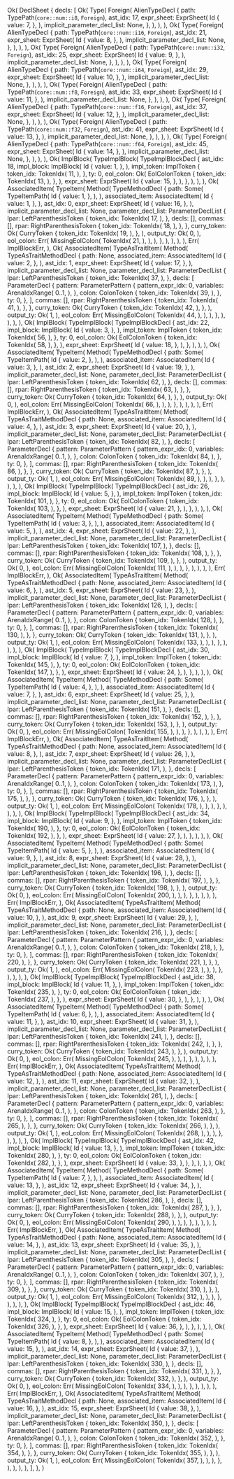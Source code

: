Ok(
    DeclSheet {
        decls: [
            Ok(
                Type(
                    Foreign(
                        AlienTypeDecl {
                            path: TypePath(`core::num::i8`, `Foreign`),
                            ast_idx: 17,
                            expr_sheet: ExprSheet(
                                Id {
                                    value: 7,
                                },
                            ),
                            implicit_parameter_decl_list: None,
                        },
                    ),
                ),
            ),
            Ok(
                Type(
                    Foreign(
                        AlienTypeDecl {
                            path: TypePath(`core::num::i16`, `Foreign`),
                            ast_idx: 21,
                            expr_sheet: ExprSheet(
                                Id {
                                    value: 8,
                                },
                            ),
                            implicit_parameter_decl_list: None,
                        },
                    ),
                ),
            ),
            Ok(
                Type(
                    Foreign(
                        AlienTypeDecl {
                            path: TypePath(`core::num::i32`, `Foreign`),
                            ast_idx: 25,
                            expr_sheet: ExprSheet(
                                Id {
                                    value: 9,
                                },
                            ),
                            implicit_parameter_decl_list: None,
                        },
                    ),
                ),
            ),
            Ok(
                Type(
                    Foreign(
                        AlienTypeDecl {
                            path: TypePath(`core::num::i64`, `Foreign`),
                            ast_idx: 29,
                            expr_sheet: ExprSheet(
                                Id {
                                    value: 10,
                                },
                            ),
                            implicit_parameter_decl_list: None,
                        },
                    ),
                ),
            ),
            Ok(
                Type(
                    Foreign(
                        AlienTypeDecl {
                            path: TypePath(`core::num::f8`, `Foreign`),
                            ast_idx: 33,
                            expr_sheet: ExprSheet(
                                Id {
                                    value: 11,
                                },
                            ),
                            implicit_parameter_decl_list: None,
                        },
                    ),
                ),
            ),
            Ok(
                Type(
                    Foreign(
                        AlienTypeDecl {
                            path: TypePath(`core::num::f16`, `Foreign`),
                            ast_idx: 37,
                            expr_sheet: ExprSheet(
                                Id {
                                    value: 12,
                                },
                            ),
                            implicit_parameter_decl_list: None,
                        },
                    ),
                ),
            ),
            Ok(
                Type(
                    Foreign(
                        AlienTypeDecl {
                            path: TypePath(`core::num::f32`, `Foreign`),
                            ast_idx: 41,
                            expr_sheet: ExprSheet(
                                Id {
                                    value: 13,
                                },
                            ),
                            implicit_parameter_decl_list: None,
                        },
                    ),
                ),
            ),
            Ok(
                Type(
                    Foreign(
                        AlienTypeDecl {
                            path: TypePath(`core::num::f64`, `Foreign`),
                            ast_idx: 45,
                            expr_sheet: ExprSheet(
                                Id {
                                    value: 14,
                                },
                            ),
                            implicit_parameter_decl_list: None,
                        },
                    ),
                ),
            ),
            Ok(
                ImplBlock(
                    TypeImplBlock(
                        TypeImplBlockDecl {
                            ast_idx: 18,
                            impl_block: ImplBlock(
                                Id {
                                    value: 1,
                                },
                            ),
                            impl_token: ImplToken {
                                token_idx: TokenIdx(
                                    11,
                                ),
                            },
                            ty: 0,
                            eol_colon: Ok(
                                EolColonToken {
                                    token_idx: TokenIdx(
                                        13,
                                    ),
                                },
                            ),
                            expr_sheet: ExprSheet(
                                Id {
                                    value: 15,
                                },
                            ),
                        },
                    ),
                ),
            ),
            Ok(
                AssociatedItem(
                    TypeItem(
                        Method(
                            TypeMethodDecl {
                                path: Some(
                                    TypeItemPath(
                                        Id {
                                            value: 1,
                                        },
                                    ),
                                ),
                                associated_item: AssociatedItem(
                                    Id {
                                        value: 1,
                                    },
                                ),
                                ast_idx: 0,
                                expr_sheet: ExprSheet(
                                    Id {
                                        value: 16,
                                    },
                                ),
                                implicit_parameter_decl_list: None,
                                parameter_decl_list: ParameterDeclList {
                                    lpar: LeftParenthesisToken {
                                        token_idx: TokenIdx(
                                            17,
                                        ),
                                    },
                                    decls: [],
                                    commas: [],
                                    rpar: RightParenthesisToken {
                                        token_idx: TokenIdx(
                                            18,
                                        ),
                                    },
                                },
                                curry_token: Ok(
                                    CurryToken {
                                        token_idx: TokenIdx(
                                            19,
                                        ),
                                    },
                                ),
                                output_ty: Ok(
                                    0,
                                ),
                                eol_colon: Err(
                                    MissingEolColon(
                                        TokenIdx(
                                            21,
                                        ),
                                    ),
                                ),
                            },
                        ),
                    ),
                ),
            ),
            Err(
                ImplBlockErr,
            ),
            Ok(
                AssociatedItem(
                    TypeAsTraitItem(
                        Method(
                            TypeAsTraitMethodDecl {
                                path: None,
                                associated_item: AssociatedItem(
                                    Id {
                                        value: 2,
                                    },
                                ),
                                ast_idx: 1,
                                expr_sheet: ExprSheet(
                                    Id {
                                        value: 17,
                                    },
                                ),
                                implicit_parameter_decl_list: None,
                                parameter_decl_list: ParameterDeclList {
                                    lpar: LeftParenthesisToken {
                                        token_idx: TokenIdx(
                                            37,
                                        ),
                                    },
                                    decls: [
                                        ParameterDecl {
                                            pattern: ParameterPattern {
                                                pattern_expr_idx: 0,
                                                variables: ArenaIdxRange(
                                                    0..1,
                                                ),
                                            },
                                            colon: ColonToken {
                                                token_idx: TokenIdx(
                                                    39,
                                                ),
                                            },
                                            ty: 0,
                                        },
                                    ],
                                    commas: [],
                                    rpar: RightParenthesisToken {
                                        token_idx: TokenIdx(
                                            41,
                                        ),
                                    },
                                },
                                curry_token: Ok(
                                    CurryToken {
                                        token_idx: TokenIdx(
                                            42,
                                        ),
                                    },
                                ),
                                output_ty: Ok(
                                    1,
                                ),
                                eol_colon: Err(
                                    MissingEolColon(
                                        TokenIdx(
                                            44,
                                        ),
                                    ),
                                ),
                            },
                        ),
                    ),
                ),
            ),
            Ok(
                ImplBlock(
                    TypeImplBlock(
                        TypeImplBlockDecl {
                            ast_idx: 22,
                            impl_block: ImplBlock(
                                Id {
                                    value: 3,
                                },
                            ),
                            impl_token: ImplToken {
                                token_idx: TokenIdx(
                                    56,
                                ),
                            },
                            ty: 0,
                            eol_colon: Ok(
                                EolColonToken {
                                    token_idx: TokenIdx(
                                        58,
                                    ),
                                },
                            ),
                            expr_sheet: ExprSheet(
                                Id {
                                    value: 18,
                                },
                            ),
                        },
                    ),
                ),
            ),
            Ok(
                AssociatedItem(
                    TypeItem(
                        Method(
                            TypeMethodDecl {
                                path: Some(
                                    TypeItemPath(
                                        Id {
                                            value: 2,
                                        },
                                    ),
                                ),
                                associated_item: AssociatedItem(
                                    Id {
                                        value: 3,
                                    },
                                ),
                                ast_idx: 2,
                                expr_sheet: ExprSheet(
                                    Id {
                                        value: 19,
                                    },
                                ),
                                implicit_parameter_decl_list: None,
                                parameter_decl_list: ParameterDeclList {
                                    lpar: LeftParenthesisToken {
                                        token_idx: TokenIdx(
                                            62,
                                        ),
                                    },
                                    decls: [],
                                    commas: [],
                                    rpar: RightParenthesisToken {
                                        token_idx: TokenIdx(
                                            63,
                                        ),
                                    },
                                },
                                curry_token: Ok(
                                    CurryToken {
                                        token_idx: TokenIdx(
                                            64,
                                        ),
                                    },
                                ),
                                output_ty: Ok(
                                    0,
                                ),
                                eol_colon: Err(
                                    MissingEolColon(
                                        TokenIdx(
                                            66,
                                        ),
                                    ),
                                ),
                            },
                        ),
                    ),
                ),
            ),
            Err(
                ImplBlockErr,
            ),
            Ok(
                AssociatedItem(
                    TypeAsTraitItem(
                        Method(
                            TypeAsTraitMethodDecl {
                                path: None,
                                associated_item: AssociatedItem(
                                    Id {
                                        value: 4,
                                    },
                                ),
                                ast_idx: 3,
                                expr_sheet: ExprSheet(
                                    Id {
                                        value: 20,
                                    },
                                ),
                                implicit_parameter_decl_list: None,
                                parameter_decl_list: ParameterDeclList {
                                    lpar: LeftParenthesisToken {
                                        token_idx: TokenIdx(
                                            82,
                                        ),
                                    },
                                    decls: [
                                        ParameterDecl {
                                            pattern: ParameterPattern {
                                                pattern_expr_idx: 0,
                                                variables: ArenaIdxRange(
                                                    0..1,
                                                ),
                                            },
                                            colon: ColonToken {
                                                token_idx: TokenIdx(
                                                    84,
                                                ),
                                            },
                                            ty: 0,
                                        },
                                    ],
                                    commas: [],
                                    rpar: RightParenthesisToken {
                                        token_idx: TokenIdx(
                                            86,
                                        ),
                                    },
                                },
                                curry_token: Ok(
                                    CurryToken {
                                        token_idx: TokenIdx(
                                            87,
                                        ),
                                    },
                                ),
                                output_ty: Ok(
                                    1,
                                ),
                                eol_colon: Err(
                                    MissingEolColon(
                                        TokenIdx(
                                            89,
                                        ),
                                    ),
                                ),
                            },
                        ),
                    ),
                ),
            ),
            Ok(
                ImplBlock(
                    TypeImplBlock(
                        TypeImplBlockDecl {
                            ast_idx: 26,
                            impl_block: ImplBlock(
                                Id {
                                    value: 5,
                                },
                            ),
                            impl_token: ImplToken {
                                token_idx: TokenIdx(
                                    101,
                                ),
                            },
                            ty: 0,
                            eol_colon: Ok(
                                EolColonToken {
                                    token_idx: TokenIdx(
                                        103,
                                    ),
                                },
                            ),
                            expr_sheet: ExprSheet(
                                Id {
                                    value: 21,
                                },
                            ),
                        },
                    ),
                ),
            ),
            Ok(
                AssociatedItem(
                    TypeItem(
                        Method(
                            TypeMethodDecl {
                                path: Some(
                                    TypeItemPath(
                                        Id {
                                            value: 3,
                                        },
                                    ),
                                ),
                                associated_item: AssociatedItem(
                                    Id {
                                        value: 5,
                                    },
                                ),
                                ast_idx: 4,
                                expr_sheet: ExprSheet(
                                    Id {
                                        value: 22,
                                    },
                                ),
                                implicit_parameter_decl_list: None,
                                parameter_decl_list: ParameterDeclList {
                                    lpar: LeftParenthesisToken {
                                        token_idx: TokenIdx(
                                            107,
                                        ),
                                    },
                                    decls: [],
                                    commas: [],
                                    rpar: RightParenthesisToken {
                                        token_idx: TokenIdx(
                                            108,
                                        ),
                                    },
                                },
                                curry_token: Ok(
                                    CurryToken {
                                        token_idx: TokenIdx(
                                            109,
                                        ),
                                    },
                                ),
                                output_ty: Ok(
                                    0,
                                ),
                                eol_colon: Err(
                                    MissingEolColon(
                                        TokenIdx(
                                            111,
                                        ),
                                    ),
                                ),
                            },
                        ),
                    ),
                ),
            ),
            Err(
                ImplBlockErr,
            ),
            Ok(
                AssociatedItem(
                    TypeAsTraitItem(
                        Method(
                            TypeAsTraitMethodDecl {
                                path: None,
                                associated_item: AssociatedItem(
                                    Id {
                                        value: 6,
                                    },
                                ),
                                ast_idx: 5,
                                expr_sheet: ExprSheet(
                                    Id {
                                        value: 23,
                                    },
                                ),
                                implicit_parameter_decl_list: None,
                                parameter_decl_list: ParameterDeclList {
                                    lpar: LeftParenthesisToken {
                                        token_idx: TokenIdx(
                                            126,
                                        ),
                                    },
                                    decls: [
                                        ParameterDecl {
                                            pattern: ParameterPattern {
                                                pattern_expr_idx: 0,
                                                variables: ArenaIdxRange(
                                                    0..1,
                                                ),
                                            },
                                            colon: ColonToken {
                                                token_idx: TokenIdx(
                                                    128,
                                                ),
                                            },
                                            ty: 0,
                                        },
                                    ],
                                    commas: [],
                                    rpar: RightParenthesisToken {
                                        token_idx: TokenIdx(
                                            130,
                                        ),
                                    },
                                },
                                curry_token: Ok(
                                    CurryToken {
                                        token_idx: TokenIdx(
                                            131,
                                        ),
                                    },
                                ),
                                output_ty: Ok(
                                    1,
                                ),
                                eol_colon: Err(
                                    MissingEolColon(
                                        TokenIdx(
                                            133,
                                        ),
                                    ),
                                ),
                            },
                        ),
                    ),
                ),
            ),
            Ok(
                ImplBlock(
                    TypeImplBlock(
                        TypeImplBlockDecl {
                            ast_idx: 30,
                            impl_block: ImplBlock(
                                Id {
                                    value: 7,
                                },
                            ),
                            impl_token: ImplToken {
                                token_idx: TokenIdx(
                                    145,
                                ),
                            },
                            ty: 0,
                            eol_colon: Ok(
                                EolColonToken {
                                    token_idx: TokenIdx(
                                        147,
                                    ),
                                },
                            ),
                            expr_sheet: ExprSheet(
                                Id {
                                    value: 24,
                                },
                            ),
                        },
                    ),
                ),
            ),
            Ok(
                AssociatedItem(
                    TypeItem(
                        Method(
                            TypeMethodDecl {
                                path: Some(
                                    TypeItemPath(
                                        Id {
                                            value: 4,
                                        },
                                    ),
                                ),
                                associated_item: AssociatedItem(
                                    Id {
                                        value: 7,
                                    },
                                ),
                                ast_idx: 6,
                                expr_sheet: ExprSheet(
                                    Id {
                                        value: 25,
                                    },
                                ),
                                implicit_parameter_decl_list: None,
                                parameter_decl_list: ParameterDeclList {
                                    lpar: LeftParenthesisToken {
                                        token_idx: TokenIdx(
                                            151,
                                        ),
                                    },
                                    decls: [],
                                    commas: [],
                                    rpar: RightParenthesisToken {
                                        token_idx: TokenIdx(
                                            152,
                                        ),
                                    },
                                },
                                curry_token: Ok(
                                    CurryToken {
                                        token_idx: TokenIdx(
                                            153,
                                        ),
                                    },
                                ),
                                output_ty: Ok(
                                    0,
                                ),
                                eol_colon: Err(
                                    MissingEolColon(
                                        TokenIdx(
                                            155,
                                        ),
                                    ),
                                ),
                            },
                        ),
                    ),
                ),
            ),
            Err(
                ImplBlockErr,
            ),
            Ok(
                AssociatedItem(
                    TypeAsTraitItem(
                        Method(
                            TypeAsTraitMethodDecl {
                                path: None,
                                associated_item: AssociatedItem(
                                    Id {
                                        value: 8,
                                    },
                                ),
                                ast_idx: 7,
                                expr_sheet: ExprSheet(
                                    Id {
                                        value: 26,
                                    },
                                ),
                                implicit_parameter_decl_list: None,
                                parameter_decl_list: ParameterDeclList {
                                    lpar: LeftParenthesisToken {
                                        token_idx: TokenIdx(
                                            171,
                                        ),
                                    },
                                    decls: [
                                        ParameterDecl {
                                            pattern: ParameterPattern {
                                                pattern_expr_idx: 0,
                                                variables: ArenaIdxRange(
                                                    0..1,
                                                ),
                                            },
                                            colon: ColonToken {
                                                token_idx: TokenIdx(
                                                    173,
                                                ),
                                            },
                                            ty: 0,
                                        },
                                    ],
                                    commas: [],
                                    rpar: RightParenthesisToken {
                                        token_idx: TokenIdx(
                                            175,
                                        ),
                                    },
                                },
                                curry_token: Ok(
                                    CurryToken {
                                        token_idx: TokenIdx(
                                            176,
                                        ),
                                    },
                                ),
                                output_ty: Ok(
                                    1,
                                ),
                                eol_colon: Err(
                                    MissingEolColon(
                                        TokenIdx(
                                            178,
                                        ),
                                    ),
                                ),
                            },
                        ),
                    ),
                ),
            ),
            Ok(
                ImplBlock(
                    TypeImplBlock(
                        TypeImplBlockDecl {
                            ast_idx: 34,
                            impl_block: ImplBlock(
                                Id {
                                    value: 9,
                                },
                            ),
                            impl_token: ImplToken {
                                token_idx: TokenIdx(
                                    190,
                                ),
                            },
                            ty: 0,
                            eol_colon: Ok(
                                EolColonToken {
                                    token_idx: TokenIdx(
                                        192,
                                    ),
                                },
                            ),
                            expr_sheet: ExprSheet(
                                Id {
                                    value: 27,
                                },
                            ),
                        },
                    ),
                ),
            ),
            Ok(
                AssociatedItem(
                    TypeItem(
                        Method(
                            TypeMethodDecl {
                                path: Some(
                                    TypeItemPath(
                                        Id {
                                            value: 5,
                                        },
                                    ),
                                ),
                                associated_item: AssociatedItem(
                                    Id {
                                        value: 9,
                                    },
                                ),
                                ast_idx: 8,
                                expr_sheet: ExprSheet(
                                    Id {
                                        value: 28,
                                    },
                                ),
                                implicit_parameter_decl_list: None,
                                parameter_decl_list: ParameterDeclList {
                                    lpar: LeftParenthesisToken {
                                        token_idx: TokenIdx(
                                            196,
                                        ),
                                    },
                                    decls: [],
                                    commas: [],
                                    rpar: RightParenthesisToken {
                                        token_idx: TokenIdx(
                                            197,
                                        ),
                                    },
                                },
                                curry_token: Ok(
                                    CurryToken {
                                        token_idx: TokenIdx(
                                            198,
                                        ),
                                    },
                                ),
                                output_ty: Ok(
                                    0,
                                ),
                                eol_colon: Err(
                                    MissingEolColon(
                                        TokenIdx(
                                            200,
                                        ),
                                    ),
                                ),
                            },
                        ),
                    ),
                ),
            ),
            Err(
                ImplBlockErr,
            ),
            Ok(
                AssociatedItem(
                    TypeAsTraitItem(
                        Method(
                            TypeAsTraitMethodDecl {
                                path: None,
                                associated_item: AssociatedItem(
                                    Id {
                                        value: 10,
                                    },
                                ),
                                ast_idx: 9,
                                expr_sheet: ExprSheet(
                                    Id {
                                        value: 29,
                                    },
                                ),
                                implicit_parameter_decl_list: None,
                                parameter_decl_list: ParameterDeclList {
                                    lpar: LeftParenthesisToken {
                                        token_idx: TokenIdx(
                                            216,
                                        ),
                                    },
                                    decls: [
                                        ParameterDecl {
                                            pattern: ParameterPattern {
                                                pattern_expr_idx: 0,
                                                variables: ArenaIdxRange(
                                                    0..1,
                                                ),
                                            },
                                            colon: ColonToken {
                                                token_idx: TokenIdx(
                                                    218,
                                                ),
                                            },
                                            ty: 0,
                                        },
                                    ],
                                    commas: [],
                                    rpar: RightParenthesisToken {
                                        token_idx: TokenIdx(
                                            220,
                                        ),
                                    },
                                },
                                curry_token: Ok(
                                    CurryToken {
                                        token_idx: TokenIdx(
                                            221,
                                        ),
                                    },
                                ),
                                output_ty: Ok(
                                    1,
                                ),
                                eol_colon: Err(
                                    MissingEolColon(
                                        TokenIdx(
                                            223,
                                        ),
                                    ),
                                ),
                            },
                        ),
                    ),
                ),
            ),
            Ok(
                ImplBlock(
                    TypeImplBlock(
                        TypeImplBlockDecl {
                            ast_idx: 38,
                            impl_block: ImplBlock(
                                Id {
                                    value: 11,
                                },
                            ),
                            impl_token: ImplToken {
                                token_idx: TokenIdx(
                                    235,
                                ),
                            },
                            ty: 0,
                            eol_colon: Ok(
                                EolColonToken {
                                    token_idx: TokenIdx(
                                        237,
                                    ),
                                },
                            ),
                            expr_sheet: ExprSheet(
                                Id {
                                    value: 30,
                                },
                            ),
                        },
                    ),
                ),
            ),
            Ok(
                AssociatedItem(
                    TypeItem(
                        Method(
                            TypeMethodDecl {
                                path: Some(
                                    TypeItemPath(
                                        Id {
                                            value: 6,
                                        },
                                    ),
                                ),
                                associated_item: AssociatedItem(
                                    Id {
                                        value: 11,
                                    },
                                ),
                                ast_idx: 10,
                                expr_sheet: ExprSheet(
                                    Id {
                                        value: 31,
                                    },
                                ),
                                implicit_parameter_decl_list: None,
                                parameter_decl_list: ParameterDeclList {
                                    lpar: LeftParenthesisToken {
                                        token_idx: TokenIdx(
                                            241,
                                        ),
                                    },
                                    decls: [],
                                    commas: [],
                                    rpar: RightParenthesisToken {
                                        token_idx: TokenIdx(
                                            242,
                                        ),
                                    },
                                },
                                curry_token: Ok(
                                    CurryToken {
                                        token_idx: TokenIdx(
                                            243,
                                        ),
                                    },
                                ),
                                output_ty: Ok(
                                    0,
                                ),
                                eol_colon: Err(
                                    MissingEolColon(
                                        TokenIdx(
                                            245,
                                        ),
                                    ),
                                ),
                            },
                        ),
                    ),
                ),
            ),
            Err(
                ImplBlockErr,
            ),
            Ok(
                AssociatedItem(
                    TypeAsTraitItem(
                        Method(
                            TypeAsTraitMethodDecl {
                                path: None,
                                associated_item: AssociatedItem(
                                    Id {
                                        value: 12,
                                    },
                                ),
                                ast_idx: 11,
                                expr_sheet: ExprSheet(
                                    Id {
                                        value: 32,
                                    },
                                ),
                                implicit_parameter_decl_list: None,
                                parameter_decl_list: ParameterDeclList {
                                    lpar: LeftParenthesisToken {
                                        token_idx: TokenIdx(
                                            261,
                                        ),
                                    },
                                    decls: [
                                        ParameterDecl {
                                            pattern: ParameterPattern {
                                                pattern_expr_idx: 0,
                                                variables: ArenaIdxRange(
                                                    0..1,
                                                ),
                                            },
                                            colon: ColonToken {
                                                token_idx: TokenIdx(
                                                    263,
                                                ),
                                            },
                                            ty: 0,
                                        },
                                    ],
                                    commas: [],
                                    rpar: RightParenthesisToken {
                                        token_idx: TokenIdx(
                                            265,
                                        ),
                                    },
                                },
                                curry_token: Ok(
                                    CurryToken {
                                        token_idx: TokenIdx(
                                            266,
                                        ),
                                    },
                                ),
                                output_ty: Ok(
                                    1,
                                ),
                                eol_colon: Err(
                                    MissingEolColon(
                                        TokenIdx(
                                            268,
                                        ),
                                    ),
                                ),
                            },
                        ),
                    ),
                ),
            ),
            Ok(
                ImplBlock(
                    TypeImplBlock(
                        TypeImplBlockDecl {
                            ast_idx: 42,
                            impl_block: ImplBlock(
                                Id {
                                    value: 13,
                                },
                            ),
                            impl_token: ImplToken {
                                token_idx: TokenIdx(
                                    280,
                                ),
                            },
                            ty: 0,
                            eol_colon: Ok(
                                EolColonToken {
                                    token_idx: TokenIdx(
                                        282,
                                    ),
                                },
                            ),
                            expr_sheet: ExprSheet(
                                Id {
                                    value: 33,
                                },
                            ),
                        },
                    ),
                ),
            ),
            Ok(
                AssociatedItem(
                    TypeItem(
                        Method(
                            TypeMethodDecl {
                                path: Some(
                                    TypeItemPath(
                                        Id {
                                            value: 7,
                                        },
                                    ),
                                ),
                                associated_item: AssociatedItem(
                                    Id {
                                        value: 13,
                                    },
                                ),
                                ast_idx: 12,
                                expr_sheet: ExprSheet(
                                    Id {
                                        value: 34,
                                    },
                                ),
                                implicit_parameter_decl_list: None,
                                parameter_decl_list: ParameterDeclList {
                                    lpar: LeftParenthesisToken {
                                        token_idx: TokenIdx(
                                            286,
                                        ),
                                    },
                                    decls: [],
                                    commas: [],
                                    rpar: RightParenthesisToken {
                                        token_idx: TokenIdx(
                                            287,
                                        ),
                                    },
                                },
                                curry_token: Ok(
                                    CurryToken {
                                        token_idx: TokenIdx(
                                            288,
                                        ),
                                    },
                                ),
                                output_ty: Ok(
                                    0,
                                ),
                                eol_colon: Err(
                                    MissingEolColon(
                                        TokenIdx(
                                            290,
                                        ),
                                    ),
                                ),
                            },
                        ),
                    ),
                ),
            ),
            Err(
                ImplBlockErr,
            ),
            Ok(
                AssociatedItem(
                    TypeAsTraitItem(
                        Method(
                            TypeAsTraitMethodDecl {
                                path: None,
                                associated_item: AssociatedItem(
                                    Id {
                                        value: 14,
                                    },
                                ),
                                ast_idx: 13,
                                expr_sheet: ExprSheet(
                                    Id {
                                        value: 35,
                                    },
                                ),
                                implicit_parameter_decl_list: None,
                                parameter_decl_list: ParameterDeclList {
                                    lpar: LeftParenthesisToken {
                                        token_idx: TokenIdx(
                                            305,
                                        ),
                                    },
                                    decls: [
                                        ParameterDecl {
                                            pattern: ParameterPattern {
                                                pattern_expr_idx: 0,
                                                variables: ArenaIdxRange(
                                                    0..1,
                                                ),
                                            },
                                            colon: ColonToken {
                                                token_idx: TokenIdx(
                                                    307,
                                                ),
                                            },
                                            ty: 0,
                                        },
                                    ],
                                    commas: [],
                                    rpar: RightParenthesisToken {
                                        token_idx: TokenIdx(
                                            309,
                                        ),
                                    },
                                },
                                curry_token: Ok(
                                    CurryToken {
                                        token_idx: TokenIdx(
                                            310,
                                        ),
                                    },
                                ),
                                output_ty: Ok(
                                    1,
                                ),
                                eol_colon: Err(
                                    MissingEolColon(
                                        TokenIdx(
                                            312,
                                        ),
                                    ),
                                ),
                            },
                        ),
                    ),
                ),
            ),
            Ok(
                ImplBlock(
                    TypeImplBlock(
                        TypeImplBlockDecl {
                            ast_idx: 46,
                            impl_block: ImplBlock(
                                Id {
                                    value: 15,
                                },
                            ),
                            impl_token: ImplToken {
                                token_idx: TokenIdx(
                                    324,
                                ),
                            },
                            ty: 0,
                            eol_colon: Ok(
                                EolColonToken {
                                    token_idx: TokenIdx(
                                        326,
                                    ),
                                },
                            ),
                            expr_sheet: ExprSheet(
                                Id {
                                    value: 36,
                                },
                            ),
                        },
                    ),
                ),
            ),
            Ok(
                AssociatedItem(
                    TypeItem(
                        Method(
                            TypeMethodDecl {
                                path: Some(
                                    TypeItemPath(
                                        Id {
                                            value: 8,
                                        },
                                    ),
                                ),
                                associated_item: AssociatedItem(
                                    Id {
                                        value: 15,
                                    },
                                ),
                                ast_idx: 14,
                                expr_sheet: ExprSheet(
                                    Id {
                                        value: 37,
                                    },
                                ),
                                implicit_parameter_decl_list: None,
                                parameter_decl_list: ParameterDeclList {
                                    lpar: LeftParenthesisToken {
                                        token_idx: TokenIdx(
                                            330,
                                        ),
                                    },
                                    decls: [],
                                    commas: [],
                                    rpar: RightParenthesisToken {
                                        token_idx: TokenIdx(
                                            331,
                                        ),
                                    },
                                },
                                curry_token: Ok(
                                    CurryToken {
                                        token_idx: TokenIdx(
                                            332,
                                        ),
                                    },
                                ),
                                output_ty: Ok(
                                    0,
                                ),
                                eol_colon: Err(
                                    MissingEolColon(
                                        TokenIdx(
                                            334,
                                        ),
                                    ),
                                ),
                            },
                        ),
                    ),
                ),
            ),
            Err(
                ImplBlockErr,
            ),
            Ok(
                AssociatedItem(
                    TypeAsTraitItem(
                        Method(
                            TypeAsTraitMethodDecl {
                                path: None,
                                associated_item: AssociatedItem(
                                    Id {
                                        value: 16,
                                    },
                                ),
                                ast_idx: 15,
                                expr_sheet: ExprSheet(
                                    Id {
                                        value: 38,
                                    },
                                ),
                                implicit_parameter_decl_list: None,
                                parameter_decl_list: ParameterDeclList {
                                    lpar: LeftParenthesisToken {
                                        token_idx: TokenIdx(
                                            350,
                                        ),
                                    },
                                    decls: [
                                        ParameterDecl {
                                            pattern: ParameterPattern {
                                                pattern_expr_idx: 0,
                                                variables: ArenaIdxRange(
                                                    0..1,
                                                ),
                                            },
                                            colon: ColonToken {
                                                token_idx: TokenIdx(
                                                    352,
                                                ),
                                            },
                                            ty: 0,
                                        },
                                    ],
                                    commas: [],
                                    rpar: RightParenthesisToken {
                                        token_idx: TokenIdx(
                                            354,
                                        ),
                                    },
                                },
                                curry_token: Ok(
                                    CurryToken {
                                        token_idx: TokenIdx(
                                            355,
                                        ),
                                    },
                                ),
                                output_ty: Ok(
                                    1,
                                ),
                                eol_colon: Err(
                                    MissingEolColon(
                                        TokenIdx(
                                            357,
                                        ),
                                    ),
                                ),
                            },
                        ),
                    ),
                ),
            ),
        ],
    },
)